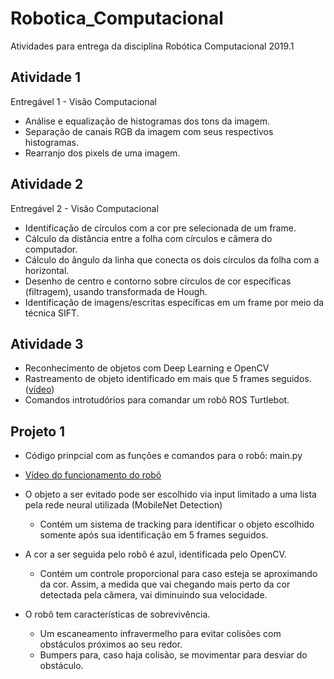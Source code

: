 # Robotica_Computacional
Atividades para entrega da disciplina Robótica Computacional 2019.1
## Atividade 1
Entregável 1 - Visão Computacional
* Análise e equalização de histogramas dos tons da imagem.
* Separação de canais RGB da imagem com seus respectivos histogramas.
* Rearranjo dos pixels de uma imagem.
## Atividade 2
Entregável 2 - Visão Computacional
* Identificação de círculos com a cor pre selecionada de um frame.
* Cálculo da distância entre a folha com círculos e câmera do computador.
* Cálculo do ângulo da linha que conecta os dois círculos da folha com a horizontal.
* Desenho de centro e contorno sobre círculos de cor específicas (filtragem), usando transformada de Hough.
* Identificação de imagens/escritas específicas em um frame por meio da técnica SIFT.
## Atividade 3
* Reconhecimento de objetos com Deep Learning e OpenCV
* Rastreamento de objeto identificado em mais que 5 frames seguidos. ([vídeo](https://youtu.be/UlR5qervZN4))
* Comandos introtudórios para comandar um robô ROS Turtlebot.

## Projeto 1
* Código prinpcial com as funções e comandos para o robô: main.py <br />
* [Vídeo do funcionamento do robô](https://youtu.be/hs9sVoCzdCU) <br />

* O objeto a ser evitado pode ser escolhido via input limitado a uma lista pela rede neural utilizada (MobileNet Detection)
  * Contém um sistema de tracking para identificar o objeto escolhido somente após sua identificação em 5 frames seguidos.

* A cor a ser seguida pelo robô é azul, identificada pelo OpenCV.
  * Contém um controle proporcional para caso esteja se aproximando da cor. Assim, a medida que vai chegando mais perto da cor detectada pela câmera, vai diminuindo sua velocidade.

* O robô tem características de sobrevivência.
  * Um escaneamento infravermelho para evitar colisões com obstáculos próximos ao seu redor.
  * Bumpers para, caso haja colisão, se movimentar para desviar do obstáculo.
